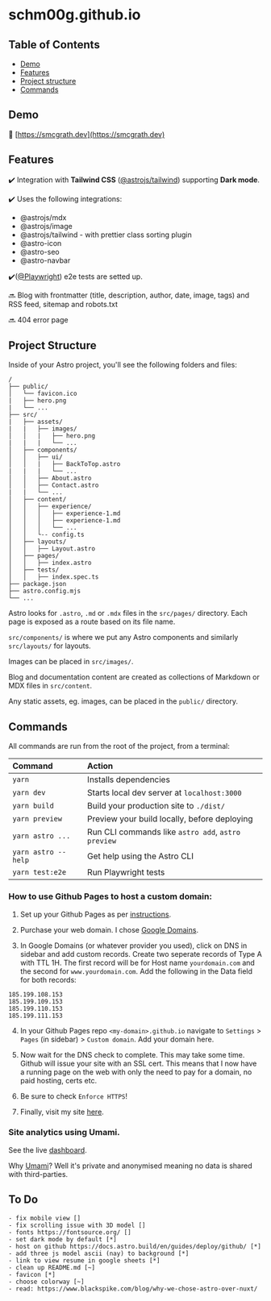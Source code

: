 # schm00g.github.io

## Table of Contents

- [Demo](#demo)
- [Features](#features)
- [Project structure](#project-structure)
- [Commands](#commands)

## Demo

📌 [https://smcgrath.dev](https://smcgrath.dev)

## Features

✔️ Integration with **Tailwind CSS** ([@astrojs/tailwind](https://docs.astro.build/en/guides/integrations-guide/tailwind/)) supporting **Dark mode**.

✔️ Uses the following integrations:

- @astrojs/mdx
- @astrojs/image
- @astrojs/tailwind - with prettier class sorting plugin
- @astro-icon
- @astro-seo
- @astro-navbar

✔️([@Playwright](https://github.com/microsoft/playwright)) e2e tests are setted up.

🔜 Blog with frontmatter (title, description, author, date, image, tags) and RSS feed, sitemap and robots.txt

🔜 404 error page

## Project Structure

Inside of your Astro project, you'll see the following folders and files:

```
/
├── public/
│   └── favicon.ico
|   ├── hero.png
|   └── ...
├── src/
|   ├── assets/
|   |   ├── images/
│   │   |   ├── hero.png
|   |   |   └── ...
│   ├── components/
│   │   ├── ui/
│   │   |   ├── BackToTop.astro
|   |   |   └── ...
│   │   ├── About.astro
│   │   ├── Contact.astro
|   |   └── ...
│   ├── content/
│   │   ├── experience/
│   │   │   ├── experience-1.md
│   │   │   ├── experience-1.md
│   │   │   └── ...
│   │   └-- config.ts
│   ├── layouts/
│   │   ├── Layout.astro
│   ├── pages/
│   │   ├── index.astro
│   ├── tests/
│   │   ├── index.spec.ts
├── package.json
├── astro.config.mjs
└── ...
```

Astro looks for `.astro`, `.md` or `.mdx` files in the `src/pages/` directory. Each page is exposed as a route based on its file name.

`src/components/` is where we put any Astro components and similarly `src/layouts/` for layouts.

Images can be placed in `src/images/`.

Blog and documentation content are created as collections of Markdown or MDX files in `src/content`.

Any static assets, eg. images, can be placed in the `public/` directory.

## Commands

All commands are run from the root of the project, from a terminal:

| Command             | Action                                             |
| :------------------ | :------------------------------------------------- |
| `yarn`              | Installs dependencies                              |
| `yarn dev`          | Starts local dev server at `localhost:3000`        |
| `yarn build`        | Build your production site to `./dist/`            |
| `yarn preview`      | Preview your build locally, before deploying       |
| `yarn astro ...`    | Run CLI commands like `astro add`, `astro preview` |
| `yarn astro --help` | Get help using the Astro CLI                       |
| `yarn test:e2e`     | Run Playwright tests                               |

### How to use Github Pages to host a custom domain:

1. Set up your Github Pages as per [instructions](https://pages.github.com/).
   
2. Purchase your web domain. I chose [Google Domains](https://domains.google.com/).

3. In Google Domains (or whatever provider you used), click on DNS in sidebar and add custom records. Create two seperate records of Type A with TTL 1H. The first record will be for Host name `yourdomain.com` and the second for `www.yourdomain.com`. Add the following in the Data field for both records:
```
185.199.108.153
185.199.109.153
185.199.110.153
185.199.111.153
```

4. In your Github Pages repo `<my-domain>.github.io` navigate to `Settings` > `Pages` (in sidebar) > `Custom domain`. Add your domain here.

5. Now wait for the DNS check to complete. This may take some time. Github will issue your site with an SSL cert. This means that I now have a running page on the web with only the need to pay for a domain, no paid hosting, certs etc.

6. Be sure to check `Enforce HTTPS`! 

7. Finally, visit my site [here](https://smcgrath.dev/).

### Site analytics using Umami.

See the live [dashboard](https://umami-production-863f.up.railway.app/share/DM50VHxJ/Blog).

Why [Umami](https://umami.is/)? Well it's private and anonymised meaning no data is shared with third-parties. 

## To Do

```
- fix mobile view []
- fix scrolling issue with 3D model []
- fonts https://fontsource.org/ []
- set dark mode by default [*]
- host on github https://docs.astro.build/en/guides/deploy/github/ [*]
- add three js model ascii (nay) to background [*]
- link to view resume in google sheets [*]
- clean up README.md [~]
- favicon [*]
- choose colorway [~]
- read: https://www.blackspike.com/blog/why-we-chose-astro-over-nuxt/
```
